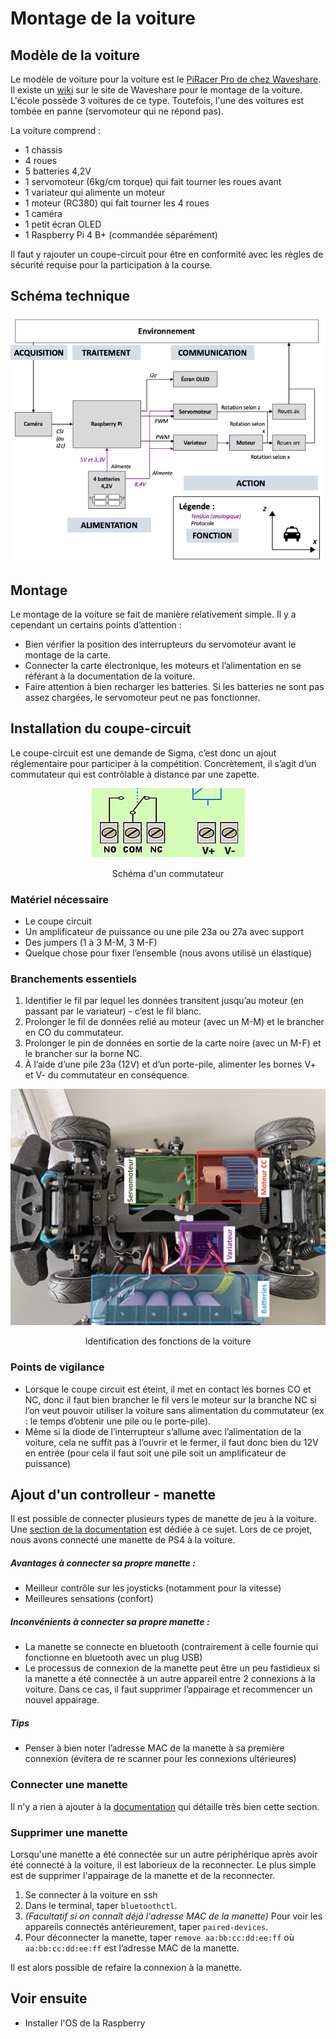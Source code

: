 # Montage de la voiture

## Modèle de la voiture

Le modèle de voiture pour la voiture est le [PiRacer Pro de chez Waveshare](https://www.waveshare.com/piracer-pro-ai-kit.htm). Il existe un [wiki](https://www.waveshare.com/wiki/PiRacer_Pro_AI_Kit) sur le site de Waveshare pour le montage de la voiture. L'école possède 3 voitures de ce type. Toutefois, l'une des voitures est tombée en panne (servomoteur qui ne répond pas).

La voiture comprend :

- 1 chassis
- 4 roues
- 5 batteries 4,2V
- 1 servomoteur (6kg/cm torque) qui fait tourner les roues avant
- 1 variateur qui alimente un moteur
- 1 moteur (RC380) qui fait tourner les 4 roues
- 1 caméra
- 1 petit écran OLED
- 1 Raspberry Pi 4 B+ (commandée séparément)

Il faut y rajouter un coupe-circuit pour être en conformité avec les règles de sécurité requise pour la participation à la course.

## Schéma technique

![](../../README_imgs/schema-bloc-voiture-sans-python.png)

## Montage
Le montage de la voiture se fait de manière relativement simple. Il y a cependant un certains points d’attention :

- Bien vérifier la position des interrupteurs du servomoteur avant le montage de la carte.
- Connecter la carte électronique, les moteurs et l’alimentation en se référant à la documentation de la voiture.
- Faire attention à bien recharger les batteries. Si les batteries ne sont pas assez chargées, le servomoteur peut ne pas fonctionner.

## Installation du coupe-circuit

Le coupe-circuit est une demande de Sigma, c’est donc un ajout réglementaire pour participer à la compétition. Concrètement, il s’agit d’un commutateur qui est contrôlable à distance par une zapette.

<center>

![](../../README_imgs/schema-commutateur.png)

Schéma d'un commutateur

</center>

### Matériel nécessaire 

- Le coupe circuit
- Un amplificateur de puissance ou une pile 23a ou 27a avec support
- Des jumpers (1 à 3 M-M, 3 M-F)
- Quelque chose pour fixer l’ensemble (nous avons utilisé un élastique)

### Branchements essentiels 

1. Identifier le fil par lequel les données transitent jusqu’au moteur (en passant par le variateur) - c’est le fil blanc.
2. Prolonger le fil de données relié au moteur (avec un M-M) et le brancher en CO du commutateur.
3. Prolonger le pin de données en sortie de la carte noire (avec un M-F) et le brancher sur la borne NC.
4. À l’aide d’une pile 23a (12V) et d’un porte-pile, alimenter les bornes V+ et V- du commutateur en conséquence.

<center>

![](../../README_imgs/photo-voiture-identification-moteur.jpg)

Identification des fonctions de la voiture

</center>

### Points de vigilance 

- Lorsque le coupe circuit est éteint, il met en contact les bornes CO et NC, donc il faut bien brancher le fil vers le moteur sur la branche NC si l’on veut pouvoir utiliser la voiture sans alimentation du commutateur (ex : le temps d’obtenir une pile ou le porte-pile).
- Même si la diode de l’interrupteur s’allume avec l’alimentation de la voiture, cela ne suffit pas à l’ouvrir et le fermer, il faut donc bien du 12V en entrée (pour cela il faut soit une pile soit un amplificateur de puissance)



## Ajout d'un controlleur - manette

Il est possible de connecter plusieurs types de manette de jeu à la voiture. Une [section de la documentation](https://docs.donkeycar.com/parts/controllers/) est dédiée à ce sujet. Lors de ce projet, nous  avons connecté une manette de PS4 à la voiture.

##### Avantages à connecter sa propre manette :
- Meilleur contrôle sur les joysticks (notamment pour la vitesse)
- Meilleures sensations (confort)

##### Inconvénients à connecter sa propre manette :
- La manette se connecte en bluetooth (contrairement à celle fournie qui fonctionne en bluetooth avec un plug USB)
- Le processus de connexion de la manette peut être un peu fastidieux si la manette a été connectée à un autre appareil entre 2 connexions à la voiture. Dans ce cas, il faut supprimer l’appairage et recommencer un nouvel appairage.

##### Tips 
- Penser à bien noter l’adresse MAC de la manette à sa première connexion (évitera de re scanner pour les connexions ultérieures)

### Connecter une manette

Il n'y a rien à ajouter à la [documentation](https://docs.donkeycar.com/parts/controllers/) qui détaille très bien cette section.

### Supprimer une manette
Lorsqu'une manette a été connectée sur un autre périphérique après avoir été connecté à la voiture, il est laborieux de la reconnecter. Le plus simple est de supprimer l'appairage de la manette et de la reconnecter.

1. Se connecter à la voiture en ssh
2. Dans le terminal, taper ```bluetoothctl```.
3. *(Facultatif si on connaît déjà l'adresse MAC de la manette)* Pour voir les appareils connectés antérieurement, taper ```paired-devices```.
4. Pour déconnecter la manette, taper ```remove aa:bb:cc:dd:ee:ff``` où ```aa:bb:cc:dd:ee:ff``` est l’adresse MAC de la manette.

Il est alors possible de refaire la connexion à la manette.


## Voir ensuite

- Installer l'OS de la Raspberry

